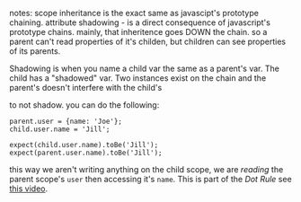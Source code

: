notes:
scope inheritance is the exact same as javascipt's prototype chaining.
attribute shadowing - is a direct consequence of javascript's prototype chains. mainly, that inheritence goes DOWN the chain. so a parent can't read properties of it's childen, but children can see properties of its parents.

Shadowing is when you name a child var the same as a parent's var. The child has a "shadowed" var. Two instances exist on the chain and the parent's doesn't interfere with the child's

to not shadow. you can do the following:

    parent.user = {name: 'Joe'};
    child.user.name = 'Jill';

    expect(child.user.name).toBe('Jill');
    expect(parent.user.name).toBe('Jill');

this way we aren't writing anything on the child scope, we are _reading_ the parent scope's `user` then accessing it's `name`. This is part of the _Dot Rule_ see [this video](https://www.youtube.com/watch?feature=player_detailpage&v=ZhfUv0spHCY#t=1758s).
